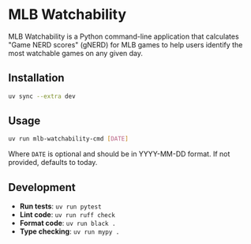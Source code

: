 # MLB Watchability

MLB Watchability is a Python command-line application that calculates "Game NERD scores" (gNERD) for MLB games to help users identify the most watchable games on any given day.

## Installation

```bash
uv sync --extra dev
```

## Usage

```bash
uv run mlb-watchability-cmd [DATE]
```

Where `DATE` is optional and should be in YYYY-MM-DD format. If not provided, defaults to today.

## Development

- **Run tests**: `uv run pytest`
- **Lint code**: `uv run ruff check`
- **Format code**: `uv run black .`
- **Type checking**: `uv run mypy .`